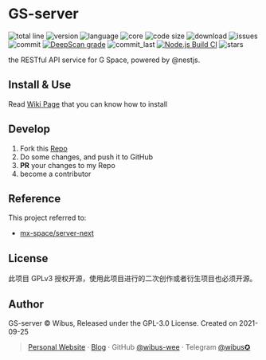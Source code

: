 # GS-server

![total line](https://tokei.rs/b1/github/wibus-wee/GS-server) ![version](https://img.shields.io/github/package-json/v/wibus-wee/GS-server) ![language](https://img.shields.io/github/languages/top/wibus-wee/GS-server) ![core](https://img.shields.io/github/package-json/dependency-version/wibus-wee/GS-server/@nestjs/core) ![code size](https://img.shields.io/github/languages/code-size/wibus-wee/GS-server) ![download](https://img.shields.io/github/downloads/wibus-wee/GS-server/total) ![issues](https://img.shields.io/github/issues/wibus-wee/GS-server) ![commit](https://img.shields.io/github/commit-activity/m/wibus-wee/GS-server) [![DeepScan grade](https://deepscan.io/api/teams/14175/projects/18839/branches/473312/badge/grade.svg)](https://deepscan.io/dashboard#view=project&tid=14175&pid=18839&bid=473312) ![commit_last](https://img.shields.io/github/last-commit/wibus-wee/GS-server) [![Node.js Build CI](https://github.com/wibus-wee/GS-server/actions/workflows/build.yml/badge.svg)](https://github.com/wibus-wee/GS-server/actions/workflows/build.yml) ![stars](https://img.shields.io/github/stars/wibus-wee/GS-server?style=social)

the RESTful API service for G Space, powered by @nestjs.

## Install & Use

Read [Wiki Page](https://github.com/wibus-wee/GS-server/wiki/Deploy-Server) that you can know how to install

## Develop

1. Fork this [Repo](https://github.com/wibus-wee/GS-server)
2. Do some changes, and push it to GitHub
3. **PR** your changes to my Repo
4. become a contributor

## Reference

This project referred to: 

- [mx-space/server-next](https://github.com/mx-space/server-next)

## License

此项目 GPLv3 授权开源，使用此项目进行的二次创作或者衍生项目也必须开源。

## Author

GS-server © Wibus, Released under the GPL-3.0 License. Created on 2021-09-25

> [Personal Website](http://iucky.cn/) · [Blog](https://blog.iucky.cn/) · GitHub [@wibus-wee](https://github.com/wibus-wee/) · Telegram [@wibus✪](https://t.me/wibus_wee)